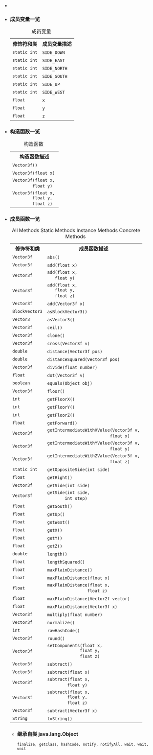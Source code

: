 <div class="summary">
<ul class="blockList">
<li class="blockList">

<li class="blockList"><a name="field.summary">
<!--   -->
</a>
<h3>成员变量一览</h3>
<table class="memberSummary" border="0" cellpadding="3" cellspacing="0" summary="Field Summary table, listing fields, and an explanation">
<caption><span>成员变量</span><span class="tabEnd"> </span></caption>
<tr>
<th>修饰符和类</th>
<th>成员变量描述</th>
</tr>
<tr class="altColor">
<td class="colFirst"><code>static int</code></td>
<td class="colLast"><code><span class="memberNameLink"><a >SIDE_DOWN</a></span></code> </td>
</tr>
<tr class="rowColor">
<td class="colFirst"><code>static int</code></td>
<td class="colLast"><code><span class="memberNameLink"><a >SIDE_EAST</a></span></code> </td>
</tr>
<tr class="altColor">
<td class="colFirst"><code>static int</code></td>
<td class="colLast"><code><span class="memberNameLink"><a >SIDE_NORTH</a></span></code> </td>
</tr>
<tr class="rowColor">
<td class="colFirst"><code>static int</code></td>
<td class="colLast"><code><span class="memberNameLink"><a >SIDE_SOUTH</a></span></code> </td>
</tr>
<tr class="altColor">
<td class="colFirst"><code>static int</code></td>
<td class="colLast"><code><span class="memberNameLink"><a >SIDE_UP</a></span></code> </td>
</tr>
<tr class="rowColor">
<td class="colFirst"><code>static int</code></td>
<td class="colLast"><code><span class="memberNameLink"><a >SIDE_WEST</a></span></code> </td>
</tr>
<tr class="altColor">
<td class="colFirst"><code>float</code></td>
<td class="colLast"><code><span class="memberNameLink"><a >x</a></span></code> </td>
</tr>
<tr class="rowColor">
<td class="colFirst"><code>float</code></td>
<td class="colLast"><code><span class="memberNameLink"><a >y</a></span></code> </td>
</tr>
<tr class="altColor">
<td class="colFirst"><code>float</code></td>
<td class="colLast"><code><span class="memberNameLink"><a >z</a></span></code> </td>
</tr>
</table>
</li>
</ul>
<!-- ======== CONSTRUCTOR SUMMARY ======== -->
<ul class="blockList">
<li class="blockList"><a name="constructor.summary">
<!--   -->
</a>
<h3>构造函数一览</h3>
<table class="memberSummary" border="0" cellpadding="3" cellspacing="0" summary="Constructor Summary table, listing constructors, and an explanation">
<caption><span>构造函数</span><span class="tabEnd"> </span></caption>
<tr>
<th>构造函数描述</th>
</tr>
<tr class="altColor">
<td class="colOne"><code><span class="memberNameLink"><a >Vector3f</a></span>()</code> </td>
</tr>
<tr class="rowColor">
<td class="colOne"><code><span class="memberNameLink"><a >Vector3f</a></span>(float x)</code> </td>
</tr>
<tr class="altColor">
<td class="colOne"><code><span class="memberNameLink"><a >Vector3f</a></span>(float x,
        float y)</code> </td>
</tr>
<tr class="rowColor">
<td class="colOne"><code><span class="memberNameLink"><a >Vector3f</a></span>(float x,
        float y,
        float z)</code> </td>
</tr>
</table>
</li>
</ul>
<!-- ========== METHOD SUMMARY =========== -->
<ul class="blockList">
<li class="blockList"><a name="method.summary">
<!--   -->
</a>
<h3>成员函数一览</h3>
<table class="memberSummary" border="0" cellpadding="3" cellspacing="0" summary="Method Summary table, listing methods, and an explanation">
<caption><span id="t0" class="activeTableTab"><span>All Methods</span><span class="tabEnd"> </span></span><span id="t1" class="tableTab"><span><a >Static Methods</a></span><span class="tabEnd"> </span></span><span id="t2" class="tableTab"><span><a >Instance Methods</a></span><span class="tabEnd"> </span></span><span id="t4" class="tableTab"><span><a >Concrete Methods</a></span><span class="tabEnd"> </span></span></caption>
<tr>
<th>修饰符和类</th>
<th>成员函数描述</th>
</tr>
<tr id="i0" class="altColor">
<td class="colFirst"><code><a  title="class in cn.nukkit.math">Vector3f</a></code></td>
<td class="colLast"><code><span class="memberNameLink"><a >abs</a></span>()</code> </td>
</tr>
<tr id="i1" class="rowColor">
<td class="colFirst"><code><a  title="class in cn.nukkit.math">Vector3f</a></code></td>
<td class="colLast"><code><span class="memberNameLink"><a >add</a></span>(float x)</code> </td>
</tr>
<tr id="i2" class="altColor">
<td class="colFirst"><code><a  title="class in cn.nukkit.math">Vector3f</a></code></td>
<td class="colLast"><code><span class="memberNameLink"><a >add</a></span>(float x,
   float y)</code> </td>
</tr>
<tr id="i3" class="rowColor">
<td class="colFirst"><code><a  title="class in cn.nukkit.math">Vector3f</a></code></td>
<td class="colLast"><code><span class="memberNameLink"><a >add</a></span>(float x,
   float y,
   float z)</code> </td>
</tr>
<tr id="i4" class="altColor">
<td class="colFirst"><code><a  title="class in cn.nukkit.math">Vector3f</a></code></td>
<td class="colLast"><code><span class="memberNameLink"><a >add</a></span>(<a  title="class in cn.nukkit.math">Vector3f</a> x)</code> </td>
</tr>
<tr id="i5" class="rowColor">
<td class="colFirst"><code><a  title="class in cn.nukkit.math">BlockVector3</a></code></td>
<td class="colLast"><code><span class="memberNameLink"><a >asBlockVector3</a></span>()</code> </td>
</tr>
<tr id="i6" class="altColor">
<td class="colFirst"><code><a  title="class in cn.nukkit.math">Vector3</a></code></td>
<td class="colLast"><code><span class="memberNameLink"><a >asVector3</a></span>()</code> </td>
</tr>
<tr id="i7" class="rowColor">
<td class="colFirst"><code><a  title="class in cn.nukkit.math">Vector3f</a></code></td>
<td class="colLast"><code><span class="memberNameLink"><a >ceil</a></span>()</code> </td>
</tr>
<tr id="i8" class="altColor">
<td class="colFirst"><code><a  title="class in cn.nukkit.math">Vector3f</a></code></td>
<td class="colLast"><code><span class="memberNameLink"><a >clone</a></span>()</code> </td>
</tr>
<tr id="i9" class="rowColor">
<td class="colFirst"><code><a  title="class in cn.nukkit.math">Vector3f</a></code></td>
<td class="colLast"><code><span class="memberNameLink"><a >cross</a></span>(<a  title="class in cn.nukkit.math">Vector3f</a> v)</code> </td>
</tr>
<tr id="i10" class="altColor">
<td class="colFirst"><code>double</code></td>
<td class="colLast"><code><span class="memberNameLink"><a >distance</a></span>(<a  title="class in cn.nukkit.math">Vector3f</a> pos)</code> </td>
</tr>
<tr id="i11" class="rowColor">
<td class="colFirst"><code>double</code></td>
<td class="colLast"><code><span class="memberNameLink"><a >distanceSquared</a></span>(<a  title="class in cn.nukkit.math">Vector3f</a> pos)</code> </td>
</tr>
<tr id="i12" class="altColor">
<td class="colFirst"><code><a  title="class in cn.nukkit.math">Vector3f</a></code></td>
<td class="colLast"><code><span class="memberNameLink"><a >divide</a></span>(float number)</code> </td>
</tr>
<tr id="i13" class="rowColor">
<td class="colFirst"><code>float</code></td>
<td class="colLast"><code><span class="memberNameLink"><a >dot</a></span>(<a  title="class in cn.nukkit.math">Vector3f</a> v)</code> </td>
</tr>
<tr id="i14" class="altColor">
<td class="colFirst"><code>boolean</code></td>
<td class="colLast"><code><span class="memberNameLink"><a >equals</a></span>(<a  title="class or interface in java.lang">Object</a> obj)</code> </td>
</tr>
<tr id="i15" class="rowColor">
<td class="colFirst"><code><a  title="class in cn.nukkit.math">Vector3f</a></code></td>
<td class="colLast"><code><span class="memberNameLink"><a >floor</a></span>()</code> </td>
</tr>
<tr id="i16" class="altColor">
<td class="colFirst"><code>int</code></td>
<td class="colLast"><code><span class="memberNameLink"><a >getFloorX</a></span>()</code> </td>
</tr>
<tr id="i17" class="rowColor">
<td class="colFirst"><code>int</code></td>
<td class="colLast"><code><span class="memberNameLink"><a >getFloorY</a></span>()</code> </td>
</tr>
<tr id="i18" class="altColor">
<td class="colFirst"><code>int</code></td>
<td class="colLast"><code><span class="memberNameLink"><a >getFloorZ</a></span>()</code> </td>
</tr>
<tr id="i19" class="rowColor">
<td class="colFirst"><code>float</code></td>
<td class="colLast"><code><span class="memberNameLink"><a >getForward</a></span>()</code> </td>
</tr>
<tr id="i20" class="altColor">
<td class="colFirst"><code><a  title="class in cn.nukkit.math">Vector3f</a></code></td>
<td class="colLast"><code><span class="memberNameLink"><a >getIntermediateWithXValue</a></span>(<a  title="class in cn.nukkit.math">Vector3f</a> v,
                         float x)</code> </td>
</tr>
<tr id="i21" class="rowColor">
<td class="colFirst"><code><a  title="class in cn.nukkit.math">Vector3f</a></code></td>
<td class="colLast"><code><span class="memberNameLink"><a >getIntermediateWithYValue</a></span>(<a  title="class in cn.nukkit.math">Vector3f</a> v,
                         float y)</code> </td>
</tr>
<tr id="i22" class="altColor">
<td class="colFirst"><code><a  title="class in cn.nukkit.math">Vector3f</a></code></td>
<td class="colLast"><code><span class="memberNameLink"><a >getIntermediateWithZValue</a></span>(<a  title="class in cn.nukkit.math">Vector3f</a> v,
                         float z)</code> </td>
</tr>
<tr id="i23" class="rowColor">
<td class="colFirst"><code>static int</code></td>
<td class="colLast"><code><span class="memberNameLink"><a >getOppositeSide</a></span>(int side)</code> </td>
</tr>
<tr id="i24" class="altColor">
<td class="colFirst"><code>float</code></td>
<td class="colLast"><code><span class="memberNameLink"><a >getRight</a></span>()</code> </td>
</tr>
<tr id="i25" class="rowColor">
<td class="colFirst"><code><a  title="class in cn.nukkit.math">Vector3f</a></code></td>
<td class="colLast"><code><span class="memberNameLink"><a >getSide</a></span>(int side)</code> </td>
</tr>
<tr id="i26" class="altColor">
<td class="colFirst"><code><a  title="class in cn.nukkit.math">Vector3f</a></code></td>
<td class="colLast"><code><span class="memberNameLink"><a >getSide</a></span>(int side,
       int step)</code> </td>
</tr>
<tr id="i27" class="rowColor">
<td class="colFirst"><code>float</code></td>
<td class="colLast"><code><span class="memberNameLink"><a >getSouth</a></span>()</code> </td>
</tr>
<tr id="i28" class="altColor">
<td class="colFirst"><code>float</code></td>
<td class="colLast"><code><span class="memberNameLink"><a >getUp</a></span>()</code> </td>
</tr>
<tr id="i29" class="rowColor">
<td class="colFirst"><code>float</code></td>
<td class="colLast"><code><span class="memberNameLink"><a >getWest</a></span>()</code> </td>
</tr>
<tr id="i30" class="altColor">
<td class="colFirst"><code>float</code></td>
<td class="colLast"><code><span class="memberNameLink"><a >getX</a></span>()</code> </td>
</tr>
<tr id="i31" class="rowColor">
<td class="colFirst"><code>float</code></td>
<td class="colLast"><code><span class="memberNameLink"><a >getY</a></span>()</code> </td>
</tr>
<tr id="i32" class="altColor">
<td class="colFirst"><code>float</code></td>
<td class="colLast"><code><span class="memberNameLink"><a >getZ</a></span>()</code> </td>
</tr>
<tr id="i33" class="rowColor">
<td class="colFirst"><code>double</code></td>
<td class="colLast"><code><span class="memberNameLink"><a >length</a></span>()</code> </td>
</tr>
<tr id="i34" class="altColor">
<td class="colFirst"><code>float</code></td>
<td class="colLast"><code><span class="memberNameLink"><a >lengthSquared</a></span>()</code> </td>
</tr>
<tr id="i35" class="rowColor">
<td class="colFirst"><code>float</code></td>
<td class="colLast"><code><span class="memberNameLink"><a >maxPlainDistance</a></span>()</code> </td>
</tr>
<tr id="i36" class="altColor">
<td class="colFirst"><code>float</code></td>
<td class="colLast"><code><span class="memberNameLink"><a >maxPlainDistance</a></span>(float x)</code> </td>
</tr>
<tr id="i37" class="rowColor">
<td class="colFirst"><code>float</code></td>
<td class="colLast"><code><span class="memberNameLink"><a >maxPlainDistance</a></span>(float x,
                float z)</code> </td>
</tr>
<tr id="i38" class="altColor">
<td class="colFirst"><code>float</code></td>
<td class="colLast"><code><span class="memberNameLink"><a >maxPlainDistance</a></span>(<a  title="class in cn.nukkit.math">Vector2f</a> vector)</code> </td>
</tr>
<tr id="i39" class="rowColor">
<td class="colFirst"><code>float</code></td>
<td class="colLast"><code><span class="memberNameLink"><a >maxPlainDistance</a></span>(<a  title="class in cn.nukkit.math">Vector3f</a> x)</code> </td>
</tr>
<tr id="i40" class="altColor">
<td class="colFirst"><code><a  title="class in cn.nukkit.math">Vector3f</a></code></td>
<td class="colLast"><code><span class="memberNameLink"><a >multiply</a></span>(float number)</code> </td>
</tr>
<tr id="i41" class="rowColor">
<td class="colFirst"><code><a  title="class in cn.nukkit.math">Vector3f</a></code></td>
<td class="colLast"><code><span class="memberNameLink"><a >normalize</a></span>()</code> </td>
</tr>
<tr id="i42" class="altColor">
<td class="colFirst"><code>int</code></td>
<td class="colLast"><code><span class="memberNameLink"><a >rawHashCode</a></span>()</code> </td>
</tr>
<tr id="i43" class="rowColor">
<td class="colFirst"><code><a  title="class in cn.nukkit.math">Vector3f</a></code></td>
<td class="colLast"><code><span class="memberNameLink"><a >round</a></span>()</code> </td>
</tr>
<tr id="i44" class="altColor">
<td class="colFirst"><code><a  title="class in cn.nukkit.math">Vector3f</a></code></td>
<td class="colLast"><code><span class="memberNameLink"><a >setComponents</a></span>(float x,
             float y,
             float z)</code> </td>
</tr>
<tr id="i45" class="rowColor">
<td class="colFirst"><code><a  title="class in cn.nukkit.math">Vector3f</a></code></td>
<td class="colLast"><code><span class="memberNameLink"><a >subtract</a></span>()</code> </td>
</tr>
<tr id="i46" class="altColor">
<td class="colFirst"><code><a  title="class in cn.nukkit.math">Vector3f</a></code></td>
<td class="colLast"><code><span class="memberNameLink"><a >subtract</a></span>(float x)</code> </td>
</tr>
<tr id="i47" class="rowColor">
<td class="colFirst"><code><a  title="class in cn.nukkit.math">Vector3f</a></code></td>
<td class="colLast"><code><span class="memberNameLink"><a >subtract</a></span>(float x,
        float y)</code> </td>
</tr>
<tr id="i48" class="altColor">
<td class="colFirst"><code><a  title="class in cn.nukkit.math">Vector3f</a></code></td>
<td class="colLast"><code><span class="memberNameLink"><a >subtract</a></span>(float x,
        float y,
        float z)</code> </td>
</tr>
<tr id="i49" class="rowColor">
<td class="colFirst"><code><a  title="class in cn.nukkit.math">Vector3f</a></code></td>
<td class="colLast"><code><span class="memberNameLink"><a >subtract</a></span>(<a  title="class in cn.nukkit.math">Vector3f</a> x)</code> </td>
</tr>
<tr id="i50" class="altColor">
<td class="colFirst"><code><a  title="class or interface in java.lang">String</a></code></td>
<td class="colLast"><code><span class="memberNameLink"><a >toString</a></span>()</code> </td>
</tr>
</table>
<ul class="blockList">
<li class="blockList"><a name="methods.inherited.from.class.java.lang.Object">
<!--   -->
</a>
<h3>继承自类 java.lang.<a  title="class or interface in java.lang">Object</a></h3>
<code><a  title="class or interface in java.lang">finalize</a>, <a  title="class or interface in java.lang">getClass</a>, <a  title="class or interface in java.lang">hashCode</a>, <a  title="class or interface in java.lang">notify</a>, <a  title="class or interface in java.lang">notifyAll</a>, <a  title="class or interface in java.lang">wait</a>, <a  title="class or interface in java.lang">wait</a>, <a  title="class or interface in java.lang">wait</a></code></li>
</ul>
</li>
</ul>
</li>
</ul>
</div>
